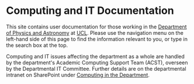 # Computing and IT Documentation

This site contains user documentation for those working in the [Department of Physics and Astronomy](https://www.ucl.ac.uk/physics-astronomy/) at [UCL](https://www.ucl.ac.uk/). Please use the navigation menu on the left-hand side of this page to find the information relevant to you, or type in the search box at the top.

Computing and IT issues affecting the department as a whole are handled by the department's Academic Computing Support Team (ACST), overseen by the Departmental IT Committee. Further details are on the departmental intranet on SharePoint under [Computing in the Department](https://liveuclac.sharepoint.com/sites/PhysAstStaffIntranet/SitePages/Computing-in-the-Department.aspx).
